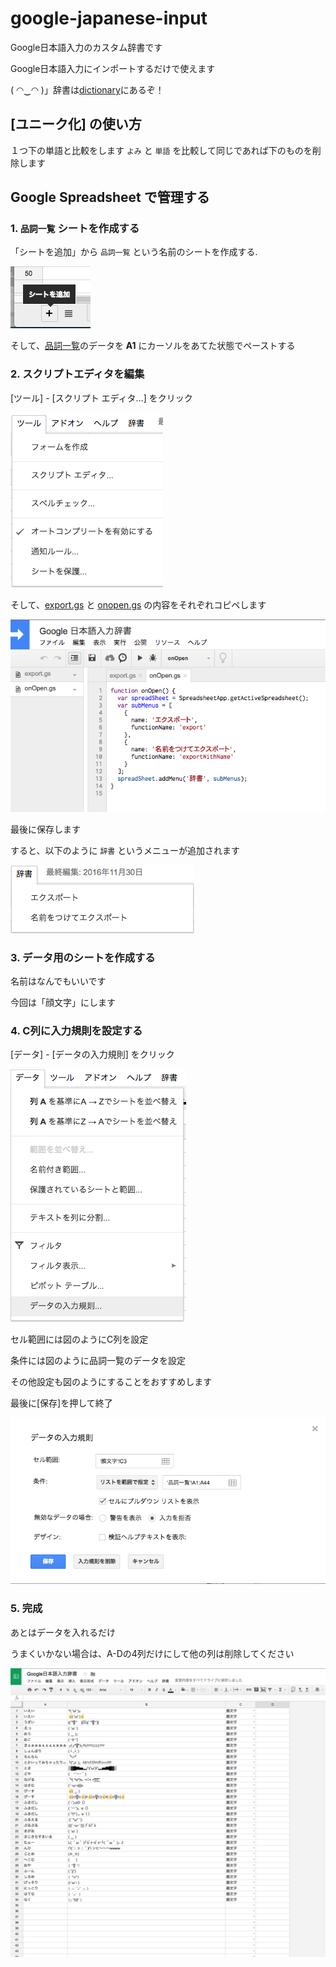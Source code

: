 # google-japanese-input

Google日本語入力のカスタム辞書です

Google日本語入力にインポートするだけで使えます

( ◠‿◠ )」辞書は[dictionary](./dictionary)にあるぞ！

## [ユニーク化] の使い方

１つ下の単語と比較をします
`よみ` と `単語` を比較して同じであれば下のものを削除します

## Google Spreadsheet で管理する

### 1. `品詞一覧` シートを作成する

「シートを追加」から `品詞一覧` という名前のシートを作成する.

![](./resources/004_add_sheet.png)

そして、[品詞一覧](./品詞一覧.txt)のデータを **A1** にカーソルをあてた状態でペーストする

### 2. スクリプトエディタを編集

[ツール] - [スクリプト エディタ…] をクリック

![](./resources/002_show_scripteditor.png)

そして、[export.gs](./export.gs) と [onopen.gs](./onopen.gs) の内容をそれぞれコピペします

![](./resources/001_script.png)

最後に保存します

すると、以下のように `辞書` というメニューが追加されます

![](./resources/003_export.png)

### 3. データ用のシートを作成する

名前はなんでもいいです

今回は「顔文字」にします

### 4. C列に入力規則を設定する

[データ] - [データの入力規則] をクリック

![](./resources/005_show_input_rule.png)

セル範囲には図のようにC列を設定

条件には図のように品詞一覧のデータを設定

その他設定も図のようにすることをおすすめします

最後に[保存]を押して終了

![](./resources/006_input_rule.png)

### 5. 完成

あとはデータを入れるだけ

うまくいかない場合は、A-Dの4列だけにして他の列は削除してください

![](./resources/007_result.png)
